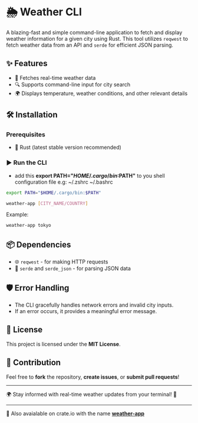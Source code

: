 # 🌦️ Weather CLI

A blazing-fast and simple command-line application to fetch and display weather information for a given city using Rust. This tool utilizes `reqwest` to fetch weather data from an API and `serde` for efficient JSON parsing.

## ✨ Features
- 🚀 Fetches real-time weather data
- 🔍 Supports command-line input for city search
- 🌍 Displays temperature, weather conditions, and other relevant details

## 🛠️ Installation
### Prerequisites
- 🦀 Rust (latest stable version recommended)

### ▶️ Run the CLI

-  add this **export PATH="$HOME/.cargo/bin:$PATH"** to you shell configuration file e.g: ~/.zshrc ~/.bashrc

```sh
export PATH="$HOME/.cargo/bin:$PATH"
```

```sh
weather-app [CITY_NAME/COUNTRY]
```

Example:
```sh
weather-app tokyo
```


## 📦 Dependencies
- 🌐 `reqwest` - for making HTTP requests
- 📜 `serde` and `serde_json` - for parsing JSON data



## 🛡️ Error Handling
- The CLI gracefully handles network errors and invalid city inputs.
- If an error occurs, it provides a meaningful error message.

## 📜 License
This project is licensed under the **MIT License**.

## 🤝 Contribution
Feel free to **fork** the repository, **create issues**, or **submit pull requests**!

---
🌍 Stay informed with real-time weather updates from your terminal! 🚀

---
🚀 Also avaialable on crate.io with the name [**weather-app**](https://crates.io/crates/weather-app)
